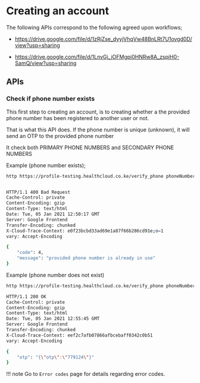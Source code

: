 # Creating an account

The following APIs correspond to the following agreed upon workflows;

- https://drive.google.com/file/d/1zRjZse_dyyjVhqVw48BnLRt7U1ovgd0D/view?usp=sharing

- https://drive.google.com/file/d/1LnvGj_jOFMgpi0HNRw8A_zspjH0-SamQ/view?usp=sharing

## APIs

### Check if phone number exists

This first step to creating an account, is to creating whether a the provided phone number has been registered to another user or not.

That is what this API does. If the phone number is unique (unknown), it will send an OTP to the provided phone number

It check both PRIMARY PHONE NUMBERS and SECONDARY PHONE NUMBERS

Example (phone number exists);

```sh
http https://profile-testing.healthcloud.co.ke/verify_phone phoneNumber="+254718376163"


HTTP/1.1 400 Bad Request
Cache-Control: private
Content-Encoding: gzip
Content-Type: text/html
Date: Tue, 05 Jan 2021 12:50:17 GMT
Server: Google Frontend
Transfer-Encoding: chunked
X-Cloud-Trace-Context: e0f23bcbd33ad69e1a87f66b286cd91e;o=1
vary: Accept-Encoding

{
    "code": 4,
    "message": "provided phone number is already in use"
}
```

Example (phone number does not exist)

```sh
http https://profile-testing.healthcloud.co.ke/verify_phone phoneNumber="+254715825862"

HTTP/1.1 200 OK
Cache-Control: private
Content-Encoding: gzip
Content-Type: text/html
Date: Tue, 05 Jan 2021 12:55:45 GMT
Server: Google Frontend
Transfer-Encoding: chunked
X-Cloud-Trace-Context: eef2c7afb07866afbcebaff0342c0b51
vary: Accept-Encoding

{
    "otp": "{\"otp\":\"779124\"}"
}
```

!!! note
Go to `Error codes` page for details regarding error codes.
